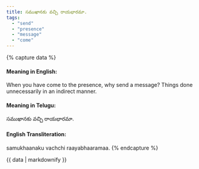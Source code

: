 ```yaml
---
title: సముఖానకు వచ్చి రాయభారమా.
tags:
  - "send"
  - "presence"
  - "message"
  - "come"
---
```


{% capture data %}
#### Meaning in English:
When you have come to the presence, why send a message?
Things done unnecessarily in an indirect manner.

#### Meaning in Telugu:
సముఖానకు వచ్చి రాయభారమా.

#### English Transliteration:
samukhaanaku vachchi raayabhaaramaa.
{% endcapture %}

<div class="notice">{{ data | markdownify }}</div>

